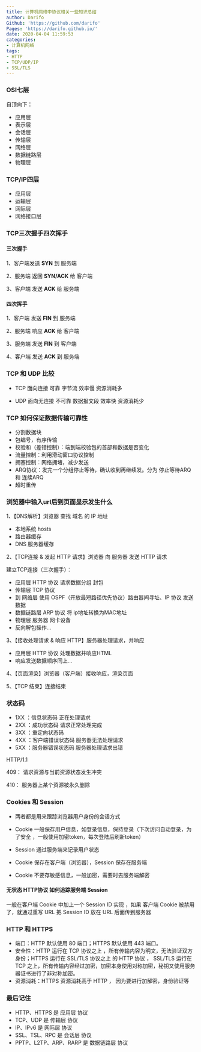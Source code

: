 ```yaml
---
title: 计算机网络中协议相关一些知识总结
author: Darifo
Github: 'https://github.com/darifo'
Pages: 'https://darifo.github.io/'
date: 2020-04-04 11:59:53
categories:
- 计算机网络
tags:
- HTTP
- TCP/UDP/IP
- SSL/TLS
---
```



### OSI七层

自顶向下： 

- 应用层
- 表示层
- 会话层
- 传输层
- 网络层
- 数据链路层
- 物理层


### TCP/IP四层

- 应用层
- 运输层
- 网际层
- 网络接口层



### TCP三次握手四次挥手

#### 三次握手

1、客户端发送 **SYN** 到 服务端

2、服务端 返回 **SYN/ACK** 给 客户端

3、客户端 发送 **ACK** 给 服务端


#### 四次挥手

1、客户端 发送 **FIN** 到 服务端

2、服务端 响应 **ACK** 给 客户端

3、服务端 发送 **FIN** 到 客户端

4、客户端 发送 **ACK** 到 服务端



### TCP 和 UDP 比较

- TCP 面向连接 可靠 字节流 效率慢 资源消耗多 

- UDP 面向无连接 不可靠 数据报文段 效率快 资源消耗少


### TCP 如何保证数据传输可靠性


- 分割数据块
- 包编号，有序传输
- 校验和（差错控制）：端到端校验包的首部和数据是否变化
- 流量控制：利用滑动窗口协议控制
- 拥塞控制：网络拥堵，减少发送
- ARQ协议：发完一个分组停止等待，确认收到再继续发。分为 停止等待ARQ 和 连续ARQ
- 超时重传


### 浏览器中输入url后到页面显示发生什么


1、【DNS解析】浏览器 查找 域名 的 IP 地址 

- 本地系统 hosts
- 路由器缓存
- DNS 服务器缓存

2、【TCP连接 & 发起 HTTP 请求】浏览器 向 服务器 发送 HTTP 请求

建立TCP连接（三次握手）：

- 应用层 HTTP 协议 请求数据分组 封包 
- 传输层 TCP 协议
- 到 网络层 使用 OSPF（开放最短路径优先协议）路由器间寻址、IP 协议 发送数据 
- 数据链路层 ARP 协议 将 ip地址转换为MAC地址
- 物理层 服务器 网卡设备
- 反向解包操作...
  
3、【接收处理请求 & 响应 HTTP】服务器处理请求，并响应

- 应用层 HTTP 协议 处理数据并响应HTML
- 响应发送数据顺序同上...

4、【页面渲染】浏览器（客户端）接收响应，渲染页面

5、【TCP 结束】连接结束


### 状态码


- 1XX ：信息状态码 正在处理请求
- 2XX ：成功状态码 请求正常处理完成
- 3XX ：重定向状态码 
- 4XX ：客户端错误状态码 服务器无法处理请求
- 5XX ：服务器错误状态码 服务器处理请求出错 

HTTP/1.1 

409： 请求资源与当前资源状态发生冲突

410： 服务器上某个资源被永久删除



### Cookies 和 Session

- 两者都是用来跟踪浏览器用户身份的会话方式

- Cookie 一般保存用户信息，如登录信息，保持登录（下次访问自动登录，为了安全 ，一般使用加密token，每次登陆后刷新token）

- Session 通过服务端来记录用户状态

- Cookie 保存在客户端（浏览器），Session 保存在服务端

- Cookie 不要存敏感信息，一般加密，需要时去服务端解密

#### 无状态 HTTP协议 如何追踪服务端 Session

一般在客户端 Cookie 中加上一个 Session ID 实现 ，如果 客户端 Cookie 被禁用了，就通过重写 URL 把 Session ID 放在 URL 后面传到服务器
  

### HTTP 和 HTTPS


- 端口：HTTP 默认使用 80 端口；HTTPS 默认使用 443 端口。
- 安全性：HTTP 运行在 TCP 协议之上 ，所有传输内容为明文，无法验证双方身份；HTTPS 运行在 SSL/TLS 协议之上 的 HTTP 协议 ， SSL/TLS 运行在 TCP 之上，所有传输内容经过加密，加密本身使用对称加密，秘钥又使用服务器证书进行了非对称加密。
- 资源消耗：HTTPS 资源消耗高于 HTTP ， 因为要进行加解密，身份验证等



### 最后记住

- HTTP、HTTPS 是 应用层 协议
- TCP、UDP 是 传输层 协议
- IP、IPv6 是 网际层 协议
- SSL、TSL、RPC 是 会话层 协议
- PPTP、L2TP、ARP、RARP 是 数据链路层 协议
